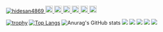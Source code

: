 <p align="left">
  <a href="https://github.com/hidesan4869/hidesan4869/">
    <img src="https://komarev.com/ghpvc/?username=hidesan4869" alt="hidesan4869" />
  </a>
  <a href="http://twitter.com/hidesan4869">
    <img height="20" src="https://img.shields.io/twitter/follow/hidesan4869?label=Twitter&logo=twitter&style=flat" />
  </a>
  <a href="https://github.com/hidesan4869">
    <img height="20" src="https://img.shields.io/github/followers/hidesan4869?label=follow&logo=github&style=flat" />
  </a>
  <a href="https://www.reddit.com/user/hidesan4869">
    <img height="20" src="https://img.shields.io/reddit/user-karma/combined/hidesan4869?label=Reddit&logo=reddit&style=flat" />
  </a>
  <a href="https://stackoverflow.com/users/5720201/hidesan4869">
    <img height="20" src="https://img.shields.io/stackexchange/stackoverflow/r/5720201?label=StackOverflow&logo=stack-overflow&style=flat" />
  </a>
  <a href="http://qiita.com/hidesan4869">
    <img height="20" src="https://qiita-badge.apiapi.app/s/hidesan4869/posts.svg" />
  </a>
  <//qiita.com/hidesan4869">
    <img height="20" src="https://qiita-badge.apiapi.app/s/hidesan4869/contributions.svg" />
  </a>
</p>

  
[![trophy](https://github-profile-trophy.vercel.app/?username=hidesan4869&rank=S,AAA,AA,A,B,C&theme=dracula)](https://github.com/hidesan4869/github-profile-trophy)
[![Top Langs](https://github-readme-stats.vercel.app/api/top-langs/?username=hidesan4869&layout=compact&theme=dracula)](https://github.com/hidesan4869/github-readme-stats)
![Anurag's GitHub stats](https://github-readme-stats.vercel.app/api?username=hidesan4869&count_private=true&theme=dracula)
![](http://github-profile-summary-cards.vercel.app/api/cards/profile-details?username=hidesan4869&theme=dracula)
![](http://github-profile-summary-cards.vercel.app/api/cards/repos-per-language?username=hidesan4869&theme=dracula)
![](http://github-profile-summary-cards.vercel.app/api/cards/most-commit-language?username=hidesan4869&theme=dracula)
![](http://github-profile-summary-cards.vercel.app/api/cards/stats?username=hidesan4869&theme=dracula)
![](http://github-profile-summary-cards.vercel.app/api/cards/productive-time?username=hidesan4869&theme=dracula&utcOffset=8)
